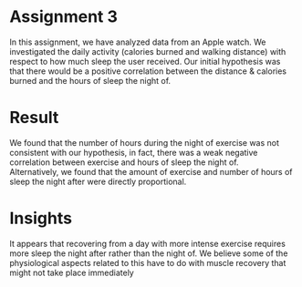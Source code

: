 # Assignment 3
In this assignment, we have analyzed data from an Apple watch. We investigated the daily activity (calories burned and walking distance) with respect to how much sleep the user received.
Our initial hypothesis was that there would be a positive correlation between the distance & calories burned and the hours of sleep the night of.

# Result
We found that the number of hours during the night of exercise was not consistent with our hypothesis, in fact, there was a weak negative correlation between exercise and hours of sleep the night of.
<br> Alternatively, we found that the amount of exercise and number of hours of sleep the night after were directly proportional.

# Insights
It appears that recovering from a day with more intense exercise requires more sleep the night after rather than the night of.
We believe some of the physiological aspects related to this have to do with muscle recovery that might not take place immediately


